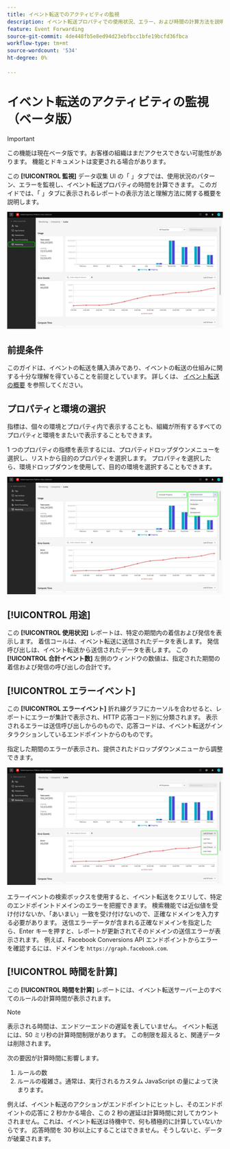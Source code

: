 ```yaml
---
title: イベント転送でのアクティビティの監視
description: イベント転送プロパティでの使用状況、エラー、および時間の計算方法を説明します。
feature: Event Forwarding
source-git-commit: 4de448fb5e8ed94d23ebfbcc1bfe19bcfd36fbca
workflow-type: tm+mt
source-wordcount: '534'
ht-degree: 0%

---
```


# イベント転送のアクティビティの監視（ベータ版）

>[!IMPORTANT]
>
>この機能は現在ベータ版です。お客様の組織はまだアクセスできない可能性があります。 機能とドキュメントは変更される場合があります。

この **[!UICONTROL 監視]** データ収集 UI の「 」タブでは、使用状況のパターン、エラーを監視し、イベント転送プロパティの時間を計算できます。 このガイドでは、「 」タブに表示されるレポートの表示方法と理解方法に関する概要を説明します。

![データ収集 UI の「監視」タブを示す画像](../../images/ui/event-forwarding/monitoring/monitoring-tab.png)

## 前提条件

このガイドは、イベントの転送を購入済みであり、イベントの転送の仕組みに関する十分な理解を得ていることを前提としています。 詳しくは、 [イベント転送の概要](./overview.md) を参照してください。

## プロパティと環境の選択

指標は、個々の環境とプロパティ内で表示することも、組織が所有するすべてのプロパティと環境をまたいで表示することもできます。

1 つのプロパティの指標を表示するには、プロパティドロップダウンメニューを選択し、リストから目的のプロパティを選択します。 プロパティを選択したら、環境ドロップダウンを使用して、目的の環境を選択することもできます。

![UI のプロパティ環境ドロップダウンメニューを示す画像](../../images/ui/event-forwarding/monitoring/property-environment.png)

## [!UICONTROL 用途]

この **[!UICONTROL 使用状況]** レポートは、特定の期間内の着信および発信を表示します。 着信コールは、イベント転送に送信されたデータを表します。 発信呼び出しは、イベント転送から送信されたデータを表します。 この **[!UICONTROL 合計イベント数]** 左側のウィンドウの数値は、指定された期間の着信および発信の呼び出しの合計です。

## [!UICONTROL エラーイベント]

この **[!UICONTROL エラーイベント]** 折れ線グラフにカーソルを合わせると、レポートにエラーが集計で表示され、HTTP 応答コード別に分類されます。 表示されるエラーは送信呼び出しからのもので、応答コードは、イベント転送がインタラクションしているエンドポイントからのものです。

指定した期間のエラーが表示され、提供されたドロップダウンメニューから調整できます。

![エラーイベントレポートの期間ドロップダウンメニューを示す画像](../../images/ui/event-forwarding/monitoring/error-time.png)

エラーイベントの検索ボックスを使用すると、イベント転送をクエリして、特定のエンドポイントドメインのエラーを把握できます。 検索機能では近似値を受け付けないか、「あいまい」一致を受け付けないので、正確なドメインを入力する必要があります。 送信エラーデータが含まれる正確なドメインを指定したら、Enter キーを押すと、レポートが更新されてそのドメインの送信エラーが表示されます。 例えば、Facebook Conversions API エンドポイントからエラーを確認するには、ドメインを `https://graph.facebook.com`.

## [!UICONTROL 時間を計算]

この **[!UICONTROL 時間を計算]** レポートには、イベント転送サーバー上のすべてのルールの計算時間が表示されます。

>[!NOTE]
>
>表示される時間は、エンドツーエンドの遅延を表していません。 イベント転送には、50 ミリ秒の計算時間制限があります。 この制限を超えると、関連データは削除されます。

次の要因が計算時間に影響します。

1. ルールの数
2. ルールの複雑さ。通常は、実行されるカスタム JavaScript の量によって決まります。

例えば、イベント転送のアクションがエンドポイントにヒットし、そのエンドポイントの応答に 2 秒かかる場合、この 2 秒の遅延は計算時間に対してカウントされません。これは、イベント転送は待機中で、何も積極的に計算していないからです。 応答時間を 30 秒以上にすることはできません。そうしないと、データが破棄されます。
